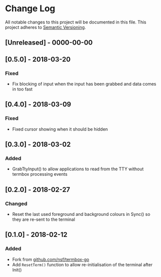 # Change Log
All notable changes to this project will be documented in this file.
This project adheres to [Semantic Versioning](http://semver.org/).

## [Unreleased] - 0000-00-00

## [0.5.0] - 2018-03-20
### Fixed
- Fix blocking of input when the input has been grabbed and data comes in too fast

## [0.4.0] - 2018-03-09
### Fixed
- Fixed cursor showing when it should be hidden

## [0.3.0] - 2018-03-02
### Added
- GrabTtyInput() to allow applications to read from the TTY without termbox processing events

## [0.2.0] - 2018-02-27
### Changed
- Reset the last used foreground and background colours in Sync() so they are re-sent to the terminal

## [0.1.0] - 2018-02-12
### Added
- Fork from [github.com/nsf/termbox-go](https://github.com/nsf/termbox-go/commit/88b7b944be8bc8d8ec6195fca97c5869ba20f99d)
- Add `ResetTerm()` function to allow re-initialisation of the terminal after Init()
